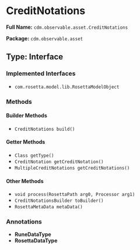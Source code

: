 # CreditNotations

**Full Name:** `cdm.observable.asset.CreditNotations`

**Package:** `cdm.observable.asset`

## Type: Interface

### Implemented Interfaces

- `com.rosetta.model.lib.RosettaModelObject`

### Methods

#### Builder Methods

- `CreditNotations build()`

#### Getter Methods

- `Class getType()`
- `CreditNotation getCreditNotation()`
- `MultipleCreditNotations getCreditNotations()`

#### Other Methods

- `void process(RosettaPath arg0, Processor arg1)`
- `CreditNotationsBuilder toBuilder()`
- `RosettaMetaData metaData()`

### Annotations

- **RuneDataType**
- **RosettaDataType**

